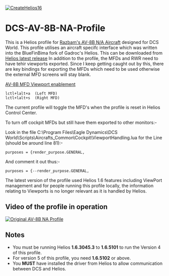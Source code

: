 [![CreateHelios16](https://github.com/BlueFinBima/DCS-AV-8B-NA-Profile/actions/workflows/BuildProfilePackage.yml/badge.svg)](https://github.com/BlueFinBima/DCS-AV-8B-NA-Profile/actions/workflows/BuildProfilePackage.yml)
# DCS-AV-8B-NA-Profile
This is a Helios profile for [Razbam's AV-8B N/A Aircraft](https://razbamsimulations.com/index.php/dcs/av8-b) designed for DCS World. 
This profile utilises an aircraft specifc interface which was written into the BlueFinBima fork of Gadroc's Helios.  This can be downloaded from [Helios latest release](https://github.com/HeliosVirtualCockpit/Helios/releases)
In addition to the profile, the MFDs and RWR need to have tehir viewports exported.  Since I keep getting caught out by this, there are key bindings for exporting the MFDs which need to be used otherwise the external MFD screens will stay blank.  

[AV-8B MFD Viewport enablement](https://forums.eagle.ru/showpost.php?p=3333803&postcount=47)
```
lctl+lalt+a  (Left MFD)
lctl+lalt+s  (Right MFD)
```
The current profile will toggle the MFD's when the profile is reset in Helios Control Center.

To turn off cockpit MFDs but still have them exported to other monitors:-

Look in the file C:\Program Files\Eagle Dynamics\DCS World\Scripts\Aircrafts\_Common\Cockpit\ViewportHandling.lua for the Line (should be around line 81):-
```
purposes = {render_purpose.GENERAL,
```
And comment it out thus:-
```
purposes = {--render_purpose.GENERAL,
```
The latest version of the profile used Helios 1.6 features including ViewPort management and for people running this profile locally, the information relating to Viewports is no longer relevant as it is handled by Helios.

## Video of the profile in operation
[![Original AV-8B NA Profile](http://img.youtube.com/vi/4kQG0dJMROg/0.jpg)](http://www.youtube.com/watch?v=4kQG0dJMROg)


## Notes
* You must be running Helios **1.6.3045.3**  to **1.6.5101** to run the Version 4 of this profile.  
* For version 5 of this profile, you need **1.6.5102** or above.
* You **MUST** have installed the driver from Helios to allow communication between DCS and Helios.
